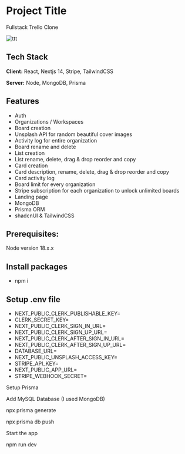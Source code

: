 # Project Title

Fullstack Trello Clone






![ttt](https://github.com/samik1234/trello-dev-clone/assets/82882143/eeced529-2a40-4683-973b-13cd32f7be49)

























## Tech Stack

**Client:** React, Nextjs 14, Stripe, TailwindCSS

**Server:** Node, MongoDB, Prisma













## Features

- Auth
- Organizations / Workspaces
- Board creation
- Unsplash API for random beautiful cover images
- Activity log for entire organization
- Board rename and delete
- List creation
- List rename, delete, drag & drop reorder and copy
- Card creation
- Card description, rename, delete, drag & drop reorder and copy
- Card activity log
- Board limit for every organization
- Stripe subscription for each organization to unlock unlimited boards
- Landing page
- MongoDB
- Prisma ORM
- shadcnUI & TailwindCSS 









## Prerequisites: 

Node version 18.x.x















## Install packages
- npm i


## Setup .env file

- NEXT_PUBLIC_CLERK_PUBLISHABLE_KEY=
- CLERK_SECRET_KEY=
- NEXT_PUBLIC_CLERK_SIGN_IN_URL=
- NEXT_PUBLIC_CLERK_SIGN_UP_URL=
- NEXT_PUBLIC_CLERK_AFTER_SIGN_IN_URL=
- NEXT_PUBLIC_CLERK_AFTER_SIGN_UP_URL=
- DATABASE_URL=
- NEXT_PUBLIC_UNSPLASH_ACCESS_KEY=
- STRIPE_API_KEY=
- NEXT_PUBLIC_APP_URL=
- STRIPE_WEBHOOK_SECRET=







Setup Prisma

 Add MySQL Database (I used MongoDB)

  npx prisma generate

  npx prisma db push



Start the app

 npm run dev

